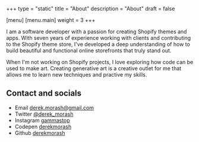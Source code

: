 +++
type = "static"
title = "About"
description = "About"
draft = false

[menu]
  [menu.main]
    weight = 3
+++

I am a software developer with a passion for creating Shopify themes and apps. With seven years of experience working with clients and contributing to the Shopify theme store, I've developed a deep understanding of how to build beautiful and functional online storefronts that truly stand out.

When I'm not working on Shopify projects, I love exploring how code can be used to make art. Creating generative art is a creative outlet for me that allows me to learn new techniques and practive my skills. 


## Contact and socials
- Email [derek.morash@gmail.com](mailto:derek.morash@gmail.com)
- Twitter [@derek_morash](https://twitter.com/derek_morash)
- Instagram [gammastop](https://www.instagram.com/gammastop/)
- Codepen [derekmorash](https://codepen.io/derekmorash/)
- Github [derekmorash](https://github.com/derekmorash)